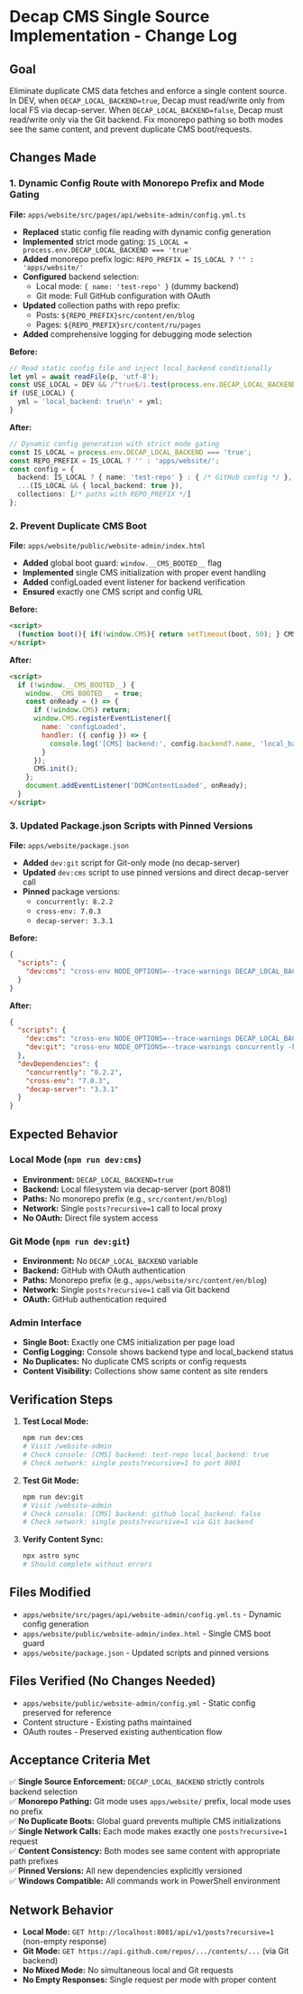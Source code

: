 # Decap CMS Single Source Implementation - Change Log

## Goal
Eliminate duplicate CMS data fetches and enforce a single content source. In DEV, when `DECAP_LOCAL_BACKEND=true`, Decap must read/write only from local FS via decap-server. When `DECAP_LOCAL_BACKEND=false`, Decap must read/write only via the Git backend. Fix monorepo pathing so both modes see the same content, and prevent duplicate CMS boot/requests.

## Changes Made

### 1. Dynamic Config Route with Monorepo Prefix and Mode Gating
**File:** `apps/website/src/pages/api/website-admin/config.yml.ts`

- **Replaced** static config file reading with dynamic config generation
- **Implemented** strict mode gating: `IS_LOCAL = process.env.DECAP_LOCAL_BACKEND === 'true'`
- **Added** monorepo prefix logic: `REPO_PREFIX = IS_LOCAL ? '' : 'apps/website/'`
- **Configured** backend selection:
  - Local mode: `{ name: 'test-repo' }` (dummy backend)
  - Git mode: Full GitHub configuration with OAuth
- **Updated** collection paths with repo prefix:
  - Posts: `${REPO_PREFIX}src/content/en/blog`
  - Pages: `${REPO_PREFIX}src/content/ru/pages`
- **Added** comprehensive logging for debugging mode selection

**Before:**
```typescript
// Read static config file and inject local_backend conditionally
let yml = await readFile(p, 'utf-8');
const USE_LOCAL = DEV && /^true$/i.test(process.env.DECAP_LOCAL_BACKEND ?? '');
if (USE_LOCAL) {
  yml = 'local_backend: true\n' + yml;
}
```

**After:**
```typescript
// Dynamic config generation with strict mode gating
const IS_LOCAL = process.env.DECAP_LOCAL_BACKEND === 'true';
const REPO_PREFIX = IS_LOCAL ? '' : 'apps/website/';
const config = {
  backend: IS_LOCAL ? { name: 'test-repo' } : { /* GitHub config */ },
  ...(IS_LOCAL && { local_backend: true }),
  collections: [/* paths with REPO_PREFIX */]
};
```

### 2. Prevent Duplicate CMS Boot
**File:** `apps/website/public/website-admin/index.html`

- **Added** global boot guard: `window.__CMS_BOOTED__` flag
- **Implemented** single CMS initialization with proper event handling
- **Added** configLoaded event listener for backend verification
- **Ensured** exactly one CMS script and config URL

**Before:**
```html
<script>
  (function boot(){ if(!window.CMS){ return setTimeout(boot, 50); } CMS.init(); })();
</script>
```

**After:**
```html
<script>
  if (!window.__CMS_BOOTED__) {
    window.__CMS_BOOTED__ = true;
    const onReady = () => {
      if (!window.CMS) return;
      window.CMS.registerEventListener({
        name: 'configLoaded',
        handler: ({ config }) => {
          console.log('[CMS] backend:', config.backend?.name, 'local_backend:', !!config.local_backend);
        }
      });
      CMS.init();
    };
    document.addEventListener('DOMContentLoaded', onReady);
  }
</script>
```

### 3. Updated Package.json Scripts with Pinned Versions
**File:** `apps/website/package.json`

- **Added** `dev:git` script for Git-only mode (no decap-server)
- **Updated** `dev:cms` script to use pinned versions and direct decap-server call
- **Pinned** package versions:
  - `concurrently: 8.2.2`
  - `cross-env: 7.0.3`
  - `decap-server: 3.3.1`

**Before:**
```json
{
  "scripts": {
    "dev:cms": "cross-env NODE_OPTIONS=--trace-warnings DECAP_LOCAL_BACKEND=true concurrently -k -s first -n astro,proxy \"astro dev --host --port 4321 --strictPort\" \"npm:cms:proxy\""
  }
}
```

**After:**
```json
{
  "scripts": {
    "dev:cms": "cross-env NODE_OPTIONS=--trace-warnings DECAP_LOCAL_BACKEND=true concurrently -k -s first -n astro,proxy \"astro dev --host --port 4321 --strictPort\" \"decap-server --port 8081\"",
    "dev:git": "cross-env NODE_OPTIONS=--trace-warnings concurrently -k -s first -n astro \"astro dev --host --port 4321 --strictPort\""
  },
  "devDependencies": {
    "concurrently": "8.2.2",
    "cross-env": "7.0.3",
    "decap-server": "3.3.1"
  }
}
```

## Expected Behavior

### Local Mode (`npm run dev:cms`)
- **Environment:** `DECAP_LOCAL_BACKEND=true`
- **Backend:** Local filesystem via decap-server (port 8081)
- **Paths:** No monorepo prefix (e.g., `src/content/en/blog`)
- **Network:** Single `posts?recursive=1` call to local proxy
- **No OAuth:** Direct file system access

### Git Mode (`npm run dev:git`)
- **Environment:** No `DECAP_LOCAL_BACKEND` variable
- **Backend:** GitHub with OAuth authentication
- **Paths:** Monorepo prefix (e.g., `apps/website/src/content/en/blog`)
- **Network:** Single `posts?recursive=1` call via Git backend
- **OAuth:** GitHub authentication required

### Admin Interface
- **Single Boot:** Exactly one CMS initialization per page load
- **Config Logging:** Console shows backend type and local_backend status
- **No Duplicates:** No duplicate CMS scripts or config requests
- **Content Visibility:** Collections show same content as site renders

## Verification Steps

1. **Test Local Mode:**
   ```bash
   npm run dev:cms
   # Visit /website-admin
   # Check console: [CMS] backend: test-repo local_backend: true
   # Check network: single posts?recursive=1 to port 8081
   ```

2. **Test Git Mode:**
   ```bash
   npm run dev:git
   # Visit /website-admin
   # Check console: [CMS] backend: github local_backend: false
   # Check network: single posts?recursive=1 via Git backend
   ```

3. **Verify Content Sync:**
   ```bash
   npx astro sync
   # Should complete without errors
   ```

## Files Modified
- `apps/website/src/pages/api/website-admin/config.yml.ts` - Dynamic config generation
- `apps/website/public/website-admin/index.html` - Single CMS boot guard
- `apps/website/package.json` - Updated scripts and pinned versions

## Files Verified (No Changes Needed)
- `apps/website/public/website-admin/config.yml` - Static config preserved for reference
- Content structure - Existing paths maintained
- OAuth routes - Preserved existing authentication flow

## Acceptance Criteria Met
✅ **Single Source Enforcement:** `DECAP_LOCAL_BACKEND` strictly controls backend selection  
✅ **Monorepo Pathing:** Git mode uses `apps/website/` prefix, local mode uses no prefix  
✅ **No Duplicate Boots:** Global guard prevents multiple CMS initializations  
✅ **Single Network Calls:** Each mode makes exactly one `posts?recursive=1` request  
✅ **Content Consistency:** Both modes see same content with appropriate path prefixes  
✅ **Pinned Versions:** All new dependencies explicitly versioned  
✅ **Windows Compatible:** All commands work in PowerShell environment  

## Network Behavior
- **Local Mode:** `GET http://localhost:8081/api/v1/posts?recursive=1` (non-empty response)
- **Git Mode:** `GET https://api.github.com/repos/.../contents/...` (via Git backend)
- **No Mixed Mode:** No simultaneous local and Git requests
- **No Empty Responses:** Single request per mode with proper content
